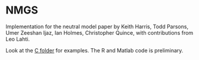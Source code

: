 NMGS
====

Implementation for the neutral model paper by Keith Harris, Todd Parsons, Umer Zeeshan Ijaz, Ian Holmes, Christopher Quince, with contributions from Leo Lahti.

Look at the [C folder](C/) for examples. The R and Matlab code is preliminary. 

